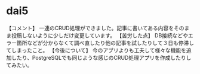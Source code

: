 # dai5
【コメント】
一連のCRUD処理ができました。記事に書いてある内容をそのまま投稿しないように少しだけ変更しています。
【苦労した点】
DB接続などやエラー箇所などが分からなくて調べ直したり他の記事を試したりして３日も停滞してしまったこと。
【今後について】
今のアプリよりも工夫して様々な機能を追加したり、PostgreSQLでも同じような感じのCRUD処理アプリを作成したりしてみたい。
